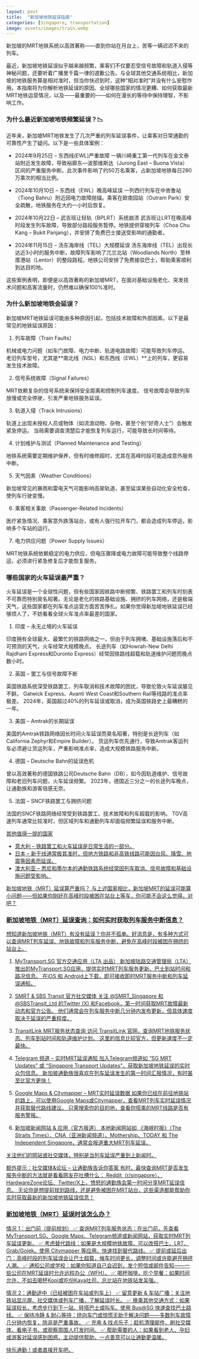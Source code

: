 ```yaml
---
layout: post
title:  "新加坡地铁延误指南"
categories: [Singapore, transportation]
image: assets/images/train.webp
---
```


新加坡的MRT地铁系统以高效著称——直到你站在月台上，苦等一辆迟迟不来的列车。

最近，新加坡地铁延误似乎越来越频繁，乘客们不仅要忍受信号故障和轨道入侵等神秘问题，还要听着广播里千篇一律的道歉公告。与全球其他交通系统相比，新加坡的地铁服务算是相对准时，但当你快迟到时，这种“相对准时”并没有什么安慰作用。本指南将为你解析地铁延误的原因、全球哪些国家的情况更糟、如何获取最新MRT地铁运营情况，以及——最重要的——如何在漫长的等待中保持理智，不影响工作。

### 为什么最近新加坡地铁频繁延误？📉

近年来，新加坡MRT地铁发生了几次严重的列车延误事件，让乘客对日常通勤的可靠性产生了疑问。以下是一些具体案例：

+ 2024年9月25日 – 东西线(EWL)严重故障
一辆川崎重工第一代列车在金文泰站附近发生故障，导致裕廊东—波那维斯达（Jurong East – Buona Vista）区间的严重服务中断。此次事件影响了约50万名乘客，占新加坡地铁每日280万乘次的相当比例。


+ 2024年10月10日 – 东西线（EWL）晚高峰延误
一列西行列车在中峇鲁站（Tiong Bahru）附近因电力故障抛锚。乘客在欧南园站（Outram Park）安全疏散，地铁服务在大约一小时后恢复。

+ 2024年10月22日 – 武吉班让轻轨（BPLRT）系统崩溃
武吉班让LRT在晚高峰时段发生列车故障，导致部分路段服务暂停。地铁提供穿梭列车（Choa Chu Kang – Bukit Panjang），并安排了免费巴士接送受影响的通勤者。

+ 2024年11月15日 – 汤东海岸线（TEL）大规模延误
汤东海岸线（TEL）出现长达近3小时的服务中断，故障列车影响了兀兰北站（Woodlands North）至林厝港站（Lentor）的整段路程。地铁公司安排了免费接驳巴士，帮助乘客顺利到达目的地。

这些案例表明，即便是以高效著称的新加坡MRT，在面对基础设施老化、突发技术问题和高客流量时，仍然难以确保100%准时。

### 为什么新加坡地铁会延误？

新加坡MRT地铁延误可能由多种原因引起，包括技术故障和外部因素。以下是最常见的地铁延误原因：
 
1. 列车故障（Train Faults）

机械或电力问题（如车门故障、电力中断、轨道电路故障）可能导致列车停运。
老旧列车型号，尤其是**南北线（NSL）和东西线（EWL）**上的列车，更容易发生技术故障。

2. 信号系统故障（Signal Failures）

MRT依赖复杂的信号系统来保持安全距离和控制列车速度。
信号故障会导致列车放慢或完全停驶，引发严重地铁服务延误。

3. 轨道入侵（Track Intrusions）

轨道上出现未授权人员或物体（如流浪动物、杂物，甚至个别“好奇人士”）会触发紧急停运。
当局需要调查清楚后才能恢复列车运行，可能导致长时间等待。

4. 计划维护与测试（Planned Maintenance and Testing）

地铁系统需要定期维护保养，但有时维修超时，尤其在高峰时段可能造成意外服务中断。

5. 天气因素（Weather Conditions）

新加坡常见的暴雨和雷电天气可能影响高架轨道，甚至延误某些自动化安全检查，使列车行驶变慢。

6. 乘客相关事故（Passenger-Related Incidents）

医疗紧急情况、乘客意外跌落站台，或有人强行拉开车门，都会造成列车停运，影响多个车站的运行。

7. 电力供应问题（Power Supply Issues）

MRT地铁系统依赖稳定的电力供应，但电压骤降或电力故障可能导致整个线路停运，必须进行紧急修复后才能恢复服务。

### 哪些国家的火车延误最严重？

火车延误是一个全球性问题，但有些国家因铁路中断频繁、铁路罢工和列车时刻表不可靠而特别臭名昭著。无论是老化的铁路基础设施、拥挤的列车网络，还是极端天气，这些国家都在列车准点运营方面苦苦挣扎。如果你觉得新加坡地铁延误已经够烦人了，不妨看看全球火车准点率最差的国家。

1. 印度 – 永无止境的火车延误

印度拥有全球最大、最繁忙的铁路网络之一，但由于列车拥堵、基础设施落后和不可预测的天气，火车经常大规模晚点。
长途列车（如Howrah-New Delhi Rajdhani Express和Duronto Express）经常因铁路线超载和轨道维护问题而晚点数小时。

2. 英国 – 罢工与信号故障不断

英国铁路系统深受铁路罢工、列车取消和技术故障的困扰，导致伦敦火车延误屡见不鲜。
Gatwick Express、Avanti West Coast和Southern Rail等线路的准点率极差。
2024年，英国超过40%的列车延误或取消，成为英国铁路史上最糟糕的一年。

3. 美国 – Amtrak的长期延误

美国的Amtrak铁路网络因长时间火车延误而臭名昭著，特别是长途列车（如California Zephyr和Empire Builder）。
货运列车优先通行，导致Amtrak客运列车必须避让货运列车，严重影响准点率，造成大规模铁路服务中断。

4. 德国 – Deutsche Bahn的延误危机

曾以高效著称的德国铁路公司Deutsche Bahn（DB），如今因轨道维护、信号故障和老旧列车问题，火车延误频繁。
2023年，德国近三分之一的长途列车晚点，让通勤族和游客倍感无奈。

5. 法国 – SNCF铁路罢工与拥挤问题

法国的SNCF铁路网络经常受到铁路罢工、技术故障和列车超载的影响。
TGV高速列车通常比较准时，但区域列车和通勤列车却面临频繁延误和服务中断。

<u>其他值得一提的国家<u>

+ 意大利 – 铁路罢工和火车延误是日常生活的一部分。
+ 日本 – 新干线通常极其准时，但地方铁路和非高铁线路可能因台风、降雪、地震等因素而延误。
+ 澳大利亚 – 悉尼和墨尔本的通勤铁路系统经常因列车取消、信号故障和基础设施问题受影响。

<u>新加坡地铁（MRT）延误算严重吗？<u>
与上述国家相比，新加坡MRT的延误可能算小问题——但如果你刚好在高峰时段被困在站台上等车，你可能不会这么觉得，对吧？

### 新加坡地铁（MRT）延误查询：如何实时获取列车服务中断信息？

想知道新加坡地铁（MRT）有没有延误？你并不孤单。好消息是，有多种方式可以查询MRT列车延误、地铁故障和列车服务中断，避免在高峰时段被困在拥挤的站台上。

1. MyTransport.SG 官方交通应用（LTA 出品）
新加坡陆路交通管理局（LTA）推出的MyTransport.SG应用，提供实时MRT列车服务更新、巴士到站时间和路况信息。
在iOS 和 Android上下载，即可接收即时MRT服务中断和列车延误通知。

2. SMRT & SBS Transit 官方社交媒体
关注 @SMRT_Singapore 和 @SBSTransit_Ltd 的Twitter (X) 和Facebook，第一时间获取MRT故障最新动态和官方公告。
他们通常会在列车服务中断几分钟内发布更新，但具体速度取决于延误的严重程度。

3. TransitLink MRT服务状态查询
访问 TransitLink 官网，查询MRT地铁服务状态、列车到站时间和轨道维护计划。
这里的信息比较官方，但更新速度不一定最快。

4. Telegram 频道 – 实时MRT延误通知
加入Telegram频道如 “SG MRT Updates” 或 “Singapore Transport Updates”，获取新加坡地铁延误的实时众包信息。
新加坡通勤族很喜欢在列车延误发生的第一时间汇报情况，有时甚至比官方更快！

5. Google Maps & Citymapper – MRT实时延误数据
如果你已经在前往地铁站的路上，可以使用Google Maps或Citymapper，查看MRT列车实时延误情况并获取替代路线建议。
只需搜索你的目的地，查看你搭乘的MRT线路是否有服务警报。

6. 新加坡新闻网站 & 应用（官方报道）
本地新闻网站如 《海峡时报》（The Straits Times）、CNA（亚洲新闻频道）、Mothership、TODAY 和 The Independent Singapore，通常会报道重大MRT列车延误。

关注他们的网站或社交媒体，特别是当列车延误严重到上新闻时。

额外提示：社交媒体&论坛 – 让通勤族告诉你答案
有时，最快查询MRT是否发生服务中断的方法就是看看网友在吐槽什么：
Reddit（r/singapore）、HardwareZone论坛、Twitter/X上，愤怒的通勤族会第一时间分享MRT延误信息。
无论你是想提前规划路线，还是避免被困在MRT站台，这些渠道都能帮助你实时获取最新的新加坡地铁延误信息！

### 新加坡地铁（MRT）延误时该怎么办？

情况 1：出门前（提前规划）
✅ 查询MRT列车服务状态：在出门前，先查看 MyTransport.SG、Google Maps、Telegram频道或新闻网站，获取实时MRT列车延误更新。
✅ 考虑替代路线：如果是大规模地铁故障，可以改搭巴士、LRT、Grab/Gojek。使用 Citymapper 等应用，快速找到替代路线。
✅ 提前或延后出门：高峰时段的列车延误会让巴士超载，候车时间更长，调整时间或许能避开拥挤人潮。
✅ 通知公司或学校：如果你知道自己会迟到，发个短信或邮件告知——一些公司在MRT延误时允许远程办公（WFH）。
✅ 喝杯咖啡，吃个早餐：如果时间允许，不如去喝杯Kopi或吃份Kaya吐司，总比站在地铁站发呆强。

情况 2：通勤途中（已经被困在车站或列车上）
✅ 留意更新 & 车站广播：关注地铁站显示屏、社交媒体或列车广播，了解延误时长。
✅ 换乘其他交通方式：如果延误较长，考虑步行到下一站、转搭巴士或叫车。使用 Bus@SG 快速查找巴士路线。
✅ 保持冷静 & 耐心等待：挤向车门或惊慌无助于解决问题——多数列车故障几分钟内恢复，除非是严重事故。
✅ 充电 & 找点乐子：趁机清理邮件、刷社交媒体、看电子书，或观察周围人打发时间。
✅ 帮助需要的人：如果看到老人、孕妇或游客对延误感到困惑，主动提供帮助，一点善意可以让通勤更温暖。

快乐通勤！或者直接[开车](https://fromhktosg.github.io/zh/driving/)吧。


